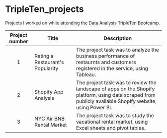 # TripleTen_projects
Projects I worked on while attending the Data Analysis TripleTen Bootcamp.


| Project number | Title | Description |
| :------------: | ----- |------------ |
| 1 | Rating a Restaurant's Popularity | The project task was to analyze the business performance of restaurnts and customers registered in the service, using Tableau.|
| 2 | Shopify App Analysis | The project task was to review the landscape of apps on the Shopify platform, using data scraped from publicly available Shopify website, using Power BI. |
| 3 | NYC Air BNB Rental Market | The project task was to study the vacational rental market, using Excel sheets and pivot tables. |
